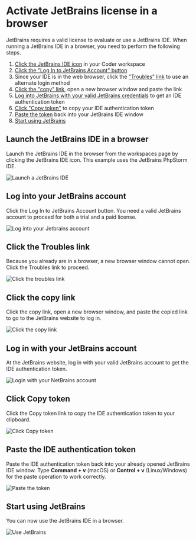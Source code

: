 # Activate JetBrains license in a browser

JetBrains requires a valid license to evaluate or use a JetBrains IDE. When
running a JetBrains IDE in a browser, you need to perform the following steps.

1. [Click the JetBrains IDE icon](activate-jetbrains-licensing.md#launch-the-jetbrains-ide-in-a-browser)
   in your Coder workspace
1. [Click the "Log In to JetBrains Account" button](activate-jetbrains-licensing.md#log-into-your-jetbrains-account)
1. Since your IDE is in the web browser, click the
   ["Troubles" link](activate-jetbrains-licensing.md#click-the-troubles-link) to
   use an alternate login method
1. [Click the "copy" link](activate-jetbrains-licensing.md#click-the-copy-link),
   open a new browser window and paste the link
1. [Log into JetBrains with your valid JetBrains credentials](activate-jetbrains-licensing.md#login-with-your-jetbrains-account)
   to get an IDE authentication token
1. [Click "Copy token"](activate-jetbrains-licensing.md#click-copy-token) to
   copy your IDE authentication token
1. [Paste the token](activate-jetbrains-licensing.md#paste-the-ide-authentication-token)
   back into your JetBrains IDE window
1. [Start using JetBrains](activate-jetbrains-licensing.md#start-using-jetbrains)

## Launch the JetBrains IDE in a browser

Launch the JetBrains IDE in the browser from the workspaces page by clicking the
JetBrains IDE icon. This example uses the JetBrains PhpStorm IDE.

![Launch a JetBrains IDE](../../assets/workspaces/1-jb-projector-app.png)

## Log into your JetBrains account

Click the Log In to JetBrains Account button. You need a valid JetBrains account
to proceed for both a trial and a paid license.

![Log into your Jetbrains account](../../assets/workspaces/2-activate-jetbrains.png)

## Click the Troubles link

Because you already are in a browser, a new browser window cannot open. Click
the Troubles link to proceed.

![Click the troubles link](../../assets/workspaces/3-login-into-jetbrains.png)

## Click the copy link

Click the copy link, open a new browser window, and paste the copied link to go
to the JetBrains website to log in.

![Click the copy link](../../assets/workspaces/4-troubles-activate-jetbrains.png)

## Log in with your JetBrains account

At the JetBrains website, log in with your valid JetBrains account to get the IDE
authentication token.

![Login with your NetBrains account](../../assets/workspaces/5-jetbrains-login.png)

## Click Copy token

Click the Copy token link to copy the IDE authentication token to your
clipboard.

![Click Copy token](../../assets/workspaces/6-ide-auth-token.png)

## Paste the IDE authentication token

Paste the IDE authentication token back into your already opened JetBrains IDE
window. Type **Command + v** (macOS) or **Control + v** (Linux/Windows) for the
paste operation to work correctly.

![Paste the token](../../assets/workspaces/7-cmd-v-ctrl-v-auth-token.png)

## Start using JetBrains

You can now use the JetBrains IDE in a browser.

![Use JetBrains](../../assets/workspaces/9-authorized-in-ide.png)

